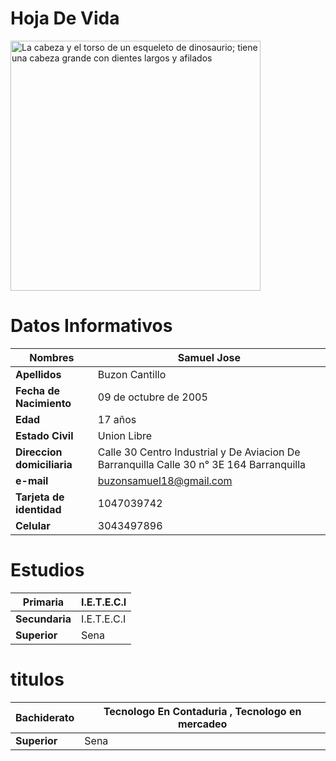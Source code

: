 # **Hoja De Vida** 
<img src="https://user-images.githubusercontent.com/126476898/221572765-633639b4-ecbb-424d-8938-2369237a189e.jpeg"
     alt="La cabeza y el torso de un esqueleto de dinosaurio;
           tiene una cabeza grande con dientes largos y afilados"
     width="400"
     height="400">
# Datos Informativos 
 |**Nombres**| Samuel Jose |
 |---------|----------|
 |**Apellidos**| Buzon  Cantillo |
 |**Fecha de Nacimiento**| 09 de octubre de 2005 |
 |**Edad**| 17 años |
 |**Estado Civil**| Union Libre |
 |**Direccion domiciliaria**| Calle 30 Centro Industrial y De Aviacion De Barranquilla Calle 30 n° 3E 164 Barranquilla |
 |**e-mail**| buzonsamuel18@gmail.com |
 |**Tarjeta de identidad**| 1047039742 |
 |**Celular**| 3043497896 |

# Estudios 
|**Primaria**| I.E.T.E.C.I |
|---------|-------------|
|**Secundaria**| I.E.T.E.C.I |
|**Superior**| Sena |

# titulos
|**Bachiderato**| Tecnologo En Contaduria , Tecnologo en mercadeo |
|----------------|-----------------------------------------------|
|**Superior**| Sena |



